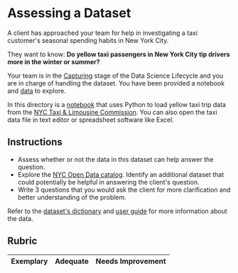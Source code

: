 # Assessing a Dataset

A client has approached your team for help in investigating a taxi customer's seasonal spending habits in New York City. 

They want to know: **Do yellow taxi passengers in New York City tip drivers more in the winter or summer?**

Your team is in the [Capturing](Introduction%20to%20the%20Data%20Science%20Lifecycle.md#Capturing) stage of the Data Science Lifecycle and you are in charge of handling the dataset. You have been provided a notebook and [data](../../data/taxi.csv) to explore.

In this directory is a [notebook](notebook.ipynb) that uses Python to load yellow taxi trip data from the [NYC Taxi & Limousine Commission](https://docs.microsoft.com/en-us/azure/open-datasets/dataset-taxi-yellow?tabs=azureml-opendatasets).
You can also open the taxi data file in text editor or spreadsheet software like Excel.

## Instructions

- Assess whether or not the data in this dataset can help answer the question.
- Explore the [NYC Open Data catalog](https://data.cityofnewyork.us/browse?sortBy=most_accessed&utf8=%E2%9C%93). Identify an additional dataset that could potentially be helpful in answering the client's question.
- Write 3 questions that you would ask the client for more clarification and better understanding of the problem. 

Refer to the [dataset's dictionary](https://www1.nyc.gov/assets/tlc/downloads/pdf/data_dictionary_trip_records_yellow.pdf) and [user guide](https://www1.nyc.gov/assets/tlc/downloads/pdf/trip_record_user_guide.pdf) for more information about the data.

## Rubric

Exemplary | Adequate | Needs Improvement
--- | --- | -- |
